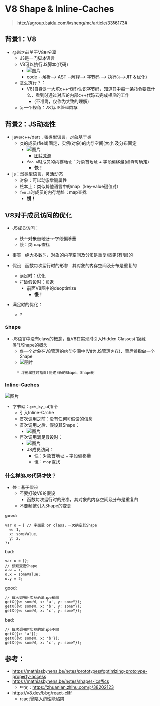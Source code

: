 ﻿# V8 Shape & Inline-Caches

> http://agroup.baidu.com/lvsheng/md/article/3356173#

## 背景1：V8
* [@岩之前关于V8的分享](http://agroup.baidu.com/atom_native/view/office/2792652)
	* JS是一门脚本语言
	* V8可以执行JS脚本(代码)
		* ![图片](https://agroup-bos-bj.cdn.bcebos.com/bj-5ab0dadf1072093a429f36d74055a6dcb0948158)
		* code --解析--> AST --解释--> 字节码 --> 执行(<-->JIT & 优化)
	* 怎么执行？：
		* V8(自身是一大坨c++代码)认识字节码，知道其中每一条指令要做什么，看到时通过对应的内部c++代码去完成相应的工作
			* (不准确，仅作为大致的理解)
	* 另一个视角：V8为JS管理内存

## 背景2：JS动态性
* java/c++/dart：强类型语言，对象基于类
	* 类的成员(field)<!--编译时/写代码时-->固定，实例(对象)的内存空间(大小)及分布固定
		* ![图片](https://agroup-bos-bj.cdn.bcebos.com/bj-9d1c2cb05a3e47a3e4d69a82644e6f68c53bda59)
			* [图片来源](http://lifegoo.pluskid.org/upload/doc/object_models/C++%20Object%20Model.pdf)
		* `foo.a`时成员的内存地址：对象首地址 + 字段偏移量(编译时确定)
			* **快！**
* js：弱类型语言，灵活动态
	* 对象：可以动态增删属性
	* 根本上：类似其他语言中的map（key-value键值对<!--、如HashMap-->）
	* `foo.a`时成员的内存地址：map查找
		* **慢！**

## V8对于成员访问的优化
* JS成员访问：
	* ~~快：对象首地址 + 字段偏移量~~
	* 慢：类map查找

* 事实：绝大多数时，对象的内存空间及分布是重复/固定(有限)的
* 假设：函数每次运行时的形参，其对象的内存空间及分布是重复的
	* 满足时：优化
	* 打破假设时：回退
		* 前面V8图中的deoptimize
			* **慢！**
* 满足时的优化：
	* ?

### Shape
* JS语言中没有class的概念，但V8在实现时引入Hidden Classes("隐藏类")/Shape的概念
	* 每一个对象在V8管理的内存空间中(V8为JS管理内存)，背后都指向一个Shape
	* ![图片](https://agroup-bos-bj.cdn.bcebos.com/bj-83d39caffcd2a91bf56a7fcf04f72f76dc7a0461)
	<!--* ![图片](https://agroup-bos-bj.cdn.bcebos.com/bj-aeac6c4031695ad1f0bb149924d39e2e3961b2f5)
		* Object.getOwnPropertyDescriptor-->
		* 增删属性时指向(创建)新的Shape、Shape树

### Inline-Caches
![图片](https://agroup-bos-bj.cdn.bcebos.com/bj-5f409021e7b9a1319ec9b9d8be65388e1cdd19e1)

* 字节码：`get_by_id`指令
	* 引入Inline-Cache
	* 首次调用之前：没有任何可假设的信息
	* 首次调用之后，假设其Shape：
		* ![图片](https://agroup-bos-bj.cdn.bcebos.com/bj-ca814415adcc048e3a2ad5bb206f7ce75a879970)
	* 再次调用满足假设时：
		* ![图片](https://agroup-bos-bj.cdn.bcebos.com/bj-52b8502a2281cc6013e6651b4451df07b68fcb0f)
		* JS成员访问：
			* 快：对象首地址 + 字段偏移量
			* ~~慢：map查找~~

### 什么样的JS代码才快？
* 快：基于假设
	* 不要打破V8的假设
		* 函数每次运行时的形参，其对象的内存空间及分布是重复的
	* 不要频繁引入Shape的变更

good:
```
var o = { // 字面量 or class，一次确定其Shape
  w: 1,
  x: someValue,
  y: 2,
};
```

bad:
```
var o = {};
// 频繁变更Shape
o.w = 1;
o.x = someValue;
o.y = 2;
```

good:
```
// 每次调用时实参的Shape相同
getX({w: someW, x: 'a', y: someY});
getX({w: someW, x: 'b', y: someY});
getX({w: someW, x: 'c', y: someY});
```

bad:
```
// 每次调用时实参的Shape不同
getX({x: 'a'});
getX({w: someW, x: 'b'});
getX({w: someW, x: 'c', y: someY});
```

## 参考：
* https://mathiasbynens.be/notes/prototypes#optimizing-prototype-property-access
* https://mathiasbynens.be/notes/shapes-ics#ics
	* 中文：https://zhuanlan.zhihu.com/p/38202123
* https://v8.dev/blog/react-cliff
	* react曾陷入的性能陷阱
